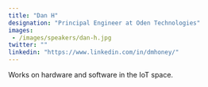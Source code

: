 ```yaml
---
title: "Dan H"
designation: "Principal Engineer at Oden Technologies"
images: 
 - /images/speakers/dan-h.jpg
twitter: ""
linkedin: "https://www.linkedin.com/in/dmhoney/"
---
```


Works on hardware and software in the IoT space.